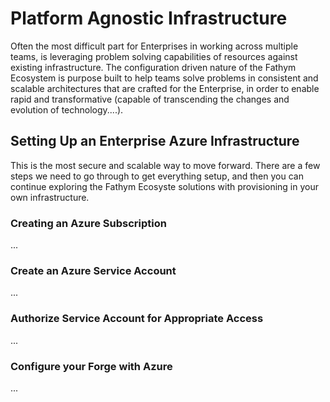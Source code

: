 # Platform Agnostic Infrastructure

Often the most difficult part for Enterprises in working across multiple teams, is leveraging problem solving capabilities of resources against existing infrastructure. The configuration driven nature of the Fathym Ecosystem is purpose built to help
teams solve problems in consistent and scalable architectures that are crafted for the Enterprise, in order to enable rapid and
transformative (capable of transcending the changes and evolution of technology....).

## Setting Up an Enterprise Azure Infrastructure

This is the most secure and scalable way to move forward.  There are a few steps we need to go through to get everything setup, and then you can continue exploring the Fathym Ecosyste solutions with provisioning in your own infrastructure.

### Creating an Azure Subscription

...

### Create an Azure Service Account

...

### Authorize Service Account for Appropriate Access

...

### Configure your Forge with Azure

...
